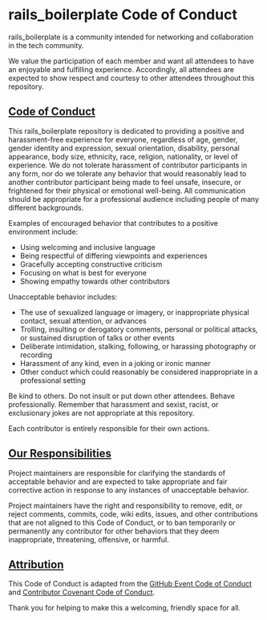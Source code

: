 # rails_boilerplate Code of Conduct

rails_boilerplate is a community intended for networking and collaboration in the tech community.

We value the participation of each member and want all attendees to have an enjoyable and fulfilling experience. Accordingly, all attendees are expected to show respect and courtesy to other attendees throughout this repository.

## [Code of Conduct](https://docs.github.com/en/site-policy/github-terms/github-event-code-of-conduct#code-of-conduct)

This rails_boilerplate repository is dedicated to providing a positive and harassment-free experience for everyone, regardless of age, gender, gender identity and expression, sexual orientation, disability, personal appearance, body size, ethnicity, race, religion, nationality, or level of experience. We do not tolerate harassment of contributor participants in any form, nor do we tolerate any behavior that would reasonably lead to another contributor participant being made to feel unsafe, insecure, or frightened for their physical or emotional well-being. All communication should be appropriate for a professional audience including people of many different backgrounds.

Examples of encouraged behavior that contributes to a positive environment include:

* Using welcoming and inclusive language
* Being respectful of differing viewpoints and experiences
* Gracefully accepting constructive criticism
* Focusing on what is best for everyone
* Showing empathy towards other contributors

Unacceptable behavior includes:

* The use of sexualized language or imagery, or inappropriate physical contact, sexual attention, or advances
* Trolling, insulting or derogatory comments, personal or political attacks, or sustained disruption of talks or other events
* Deliberate intimidation, stalking, following, or harassing photography or recording
* Harassment of any kind, even in a joking or ironic manner
* Other conduct which could reasonably be considered inappropriate in a professional setting

Be kind to others. Do not insult or put down other attendees. Behave professionally. Remember that harassment and sexist, racist, or exclusionary jokes are not appropriate at this repository.

Each contributor is entirely responsible for their own actions.

## [Our Responsibilities](https://github.com/espoo-dev/rails_boilerplate/blob/master/CODE_OF_CONDUCT.md#our_responsibilities)

Project maintainers are responsible for clarifying the standards of acceptable behavior and are expected to take appropriate and fair corrective action in response to any instances of unacceptable behavior.

Project maintainers have the right and responsibility to remove, edit, or reject comments, commits, code, wiki edits, issues, and other contributions that are not aligned to this Code of Conduct, or to ban temporarily or permanently any contributor for other behaviors that they deem inappropriate, threatening, offensive, or harmful.

## [Attribution](https://github.com/espoo-dev/rails_boilerplate/blob/master/CODE_OF_CONDUCT.md#attribution)

This Code of Conduct is adapted from the [GitHub Event Code of Conduct](https://docs.github.com/en/site-policy/github-terms/github-event-code-of-conduct) and [Contributor Covenant Code of Conduct](https://github.com/probot/template/blob/master/CODE_OF_CONDUCT.md).

Thank you for helping to make this a welcoming, friendly space for all.
